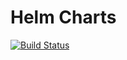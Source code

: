 # Helm Charts

[![Build Status](https://travis-ci.org/VladimirTambovtsev/helm-charts.svg?branch=main)](https://travis-ci.org/VladimirTambovtsev/helm-charts)